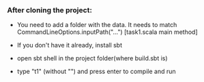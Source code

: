 ### After cloning the project:

- You need to add a folder with the data. It needs to match CommandLineOptions.inputPath("...") [task1.scala main method]

- If you don't have it already, install sbt

- open sbt shell in the project folder(where build.sbt is)

- type "t1" (without "") and press enter to compile and run

